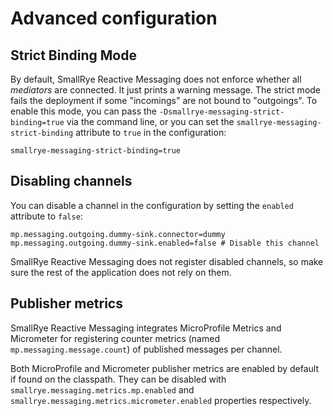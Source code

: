# Advanced configuration

## Strict Binding Mode

By default, SmallRye Reactive Messaging does not enforce whether all
*mediators* are connected. It just prints a warning message. The strict
mode fails the deployment if some "incomings" are not bound to
"outgoings". To enable this mode, you can pass the
`-Dsmallrye-messaging-strict-binding=true` via the command line, or you
can set the `smallrye-messaging-strict-binding` attribute to `true` in
the configuration:

``` text
smallrye-messaging-strict-binding=true
```


## Disabling channels

You can disable a channel in the configuration by setting the `enabled`
attribute to `false`:

``` text
mp.messaging.outgoing.dummy-sink.connector=dummy
mp.messaging.outgoing.dummy-sink.enabled=false # Disable this channel
```

SmallRye Reactive Messaging does not register disabled channels, so make
sure the rest of the application does not rely on them.

## Publisher metrics

SmallRye Reactive Messaging integrates MicroProfile Metrics and
Micrometer for registering counter metrics (named
`mp.messaging.message.count`) of published messages per channel.

Both MicroProfile and Micrometer publisher metrics are enabled by
default if found on the classpath. They can be disabled with
`smallrye.messaging.metrics.mp.enabled` and
`smallrye.messaging.metrics.micrometer.enabled` properties respectively.

